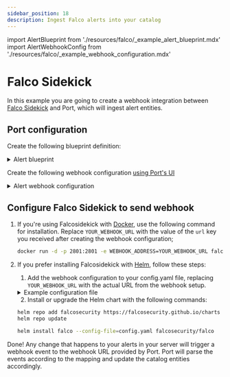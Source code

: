 ```yaml
---
sidebar_position: 18
description: Ingest Falco alerts into your catalog
---
```


import AlertBlueprint from './resources/falco/\_example_alert_blueprint.mdx'
import AlertWebhookConfig from './resources/falco/\_example_webhook_configuration.mdx'

# Falco Sidekick

In this example you are going to create a webhook integration between [Falco Sidekick](https://github.com/falcosecurity/falcosidekick) and Port, which will ingest alert entities.

## Port configuration

Create the following blueprint definition:

<details>
<summary>Alert blueprint</summary>

<AlertBlueprint/>

</details>

Create the following webhook configuration [using Port's UI](/build-your-software-catalog/sync-data-to-catalog/webhook/?operation=ui#configuring-webhook-endpoints)

<details>

<summary>Alert webhook configuration</summary>

1. **Basic details** tab - fill the following details:
   1. Title : `Falco Alert Mapper`;
   2. Identifier : `falco_alert_mapper`;
   3. Description : `A webhook configuration to map Falco sidekicks alerts to Port`;
   4. Icon : `Alert`;
2. **Integration configuration** tab - fill the following JQ mapping:

   <AlertWebhookConfig/>

3. Click **Save** at the bottom of the page.

</details>

## Configure Falco Sidekick to send webhook

1. If you're using Falcosidekick with [Docker](https://github.com/falcosecurity/falcosidekick#with-docker), use the following command for installation. Replace `YOUR_WEBHOOK_URL` with the value of the `url` key you received after creating the webhook configuration;

   ```bash showLineNumbers
   docker run -d -p 2801:2801 -e WEBHOOK_ADDRESS=YOUR_WEBHOOK_URL falcosecurity/falcosidekick
   ```

2. If you prefer installing Falcosidekick with [Helm](https://github.com/falcosecurity/falcosidekick#with-helm), follow these steps:

   1. Add the webhook configuration to your config.yaml file, replacing `YOUR_WEBHOOK_URL` with the actual URL from the webhook setup.

   <details>
   <summary>Example configuration file</summary>

   ```yaml showLineNumbers
   webhook:
     address: YOUR_WEBHOOK_URL
   ```

   </details>

   2. Install or upgrade the Helm chart with the following commands:

   ```bash showLineNumbers
   helm repo add falcosecurity https://falcosecurity.github.io/charts
   helm repo update

   helm install falco --config-file=config.yaml falcosecurity/falco
   ```

Done! Any change that happens to your alerts in your server will trigger a webhook event to the webhook URL provided by Port. Port will parse the events according to the mapping and update the catalog entities accordingly.
